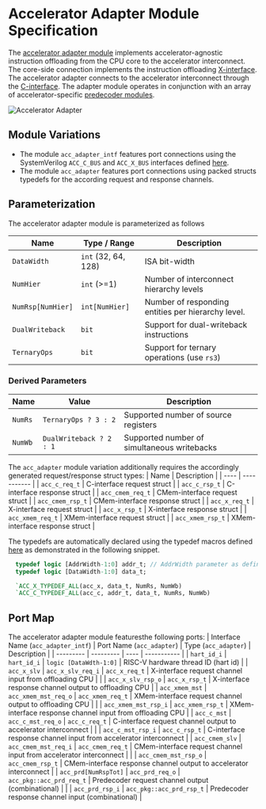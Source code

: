 # Accelerator Adapter Module Specification
The [accelerator adapter module](../src/acc_adapter.sv) implements accelerator-agnostic instruction offloading from the CPU core to the accelerator interconnect.
The core-side connection implements the instruction offloading [X-interface](x-interface.md).
The accelerator adapter connects to the accelerator interconnect through the [C-interface](c-interface.md).
The adapter module operates in conjunction with an array of accelerator-specific [predecoder modules](accelerator-predecoder.md).

![Accelerator Adapter](img/acc-adapter.svg)

## Module Variations
- The module `acc_adapter_intf` features port connections using the SystemVerilog `ACC_C_BUS` and `ACC_X_BUS` interfaces defined [here](../src/acc_intf.sv).
- The module `acc_adapter` features port connections using packed structs typedefs for the according request and response channels.


## Parameterization
The accelerator adapter module is parameterized as follows

| Name              | Type / Range        | Description                                        |
| ----              | ------------        | -----------                                        |
| `DataWidth`       | `int` (32, 64, 128) | ISA bit-width                                      |
| `NumHier`         | `int` (>=1)         | Number of interconnect hierarchy levels            |
| `NumRsp[NumHier]` | `int[NumHier]`      | Number of responding entities per hierarchy level. |
| `DualWriteback`   | `bit`               | Support for dual-writeback instructions            |
| `TernaryOps`      | `bit`               | Support for ternary operations (use `rs3`)         |

### Derived Parameters
| Name    | Value                   | Description                                 |
| ----    | -----                   | -----------                                 |
| `NumRs` | `TernaryOps ? 3 : 2`    | Supported number of source registers        |
| `NumWb` | `DualWriteback ? 2 : 1` | Supported number of simultaneous writebacks |

The `acc_adapter` module variation additionally requires the accordingly generated request/response struct types:
| Name             | Description                    |
| ----             | -----------                    |
| `acc_c_req_t`    | C-interface request struct     |
| `acc_c_rsp_t`    | C-interface response struct    |
| `acc_cmem_req_t` | CMem-interface request struct  |
| `acc_cmem_rsp_t` | CMem-interface response struct |
| `acc_x_req_t`    | X-interface request struct     |
| `acc_x_rsp_t`    | X-interface response struct    |
| `acc_xmem_req_t` | XMem-interface request struct  |
| `acc_xmem_rsp_t` | XMem-interface response struct |

  The typedefs are automatically declared using the typedef macros defined [here](../include/acc_interface/typedef.svh) as demonstrated in the following snippet.

```sv
  typedef logic [AddrWidth-1:0] addr_t; // AddrWidth parameter as defined in doc/c-interface.md.
  typedef logic [DataWidth-1:0] data_t;

  `ACC_X_TYPEDEF_ALL(acc_x, data_t, NumRs, NumWb)
  `ACC_C_TYPEDEF_ALL(acc_c, addr_t, data_t, NumRs, NumWb)
```

## Port Map
The accelerator adapter module featuresthe following ports:
| Interface Name (`acc_adapter_intf`) | Port Name (`acc_adapter`) | Type (`acc_adapter`)     | Description                                                        |
| ---------                           | ---------                 | ----                     | -----------                                                        |
| `hart_id_i`                         | `hart_id_i`               | `logic [DataWdth-1:0]`   | RISC-V hardware thread ID (hart id)                                |
| `acc_x_slv`                         | `acc_x_slv_req_i`         | `acc_x_req_t`            | X-interface request channel input from offloading CPU              |
|                                     | `acc_x_slv_rsp_o`         | `acc_x_rsp_t`            | X-interface response channel output to offloading CPU              |
| `acc_xmem_mst`                      | `acc_xmem_mst_req_o`      | `acc_xmem_req_t`         | XMem-interface request channel output to offloading CPU            |
|                                     | `acc_xmem_mst_rsp_i`      | `acc_xmem_rsp_t`         | XMem-interface response channel input from offloading CPU          |
| `acc_c_mst`                         | `acc_c_mst_req_o`         | `acc_c_req_t`            | C-interface request channel output to accelerator interconnect     |
|                                     | `acc_c_mst_rsp_i`         | `acc_c_rsp_t`            | C-interface response channel input from accelerator interconnect   |
| `acc_cmem_slv`                      | `acc_cmem_mst_req_i`      | `acc_cmem_req_t`         | CMem-interface request channel input from accelerator interconnect |
|                                     | `acc_cmem_mst_rsp_o`      | `acc_cmem_rsp_t`         | CMem-interface response channel output to accelerator interconnect |
| `acc_prd[NumRspTot]`                | `acc_prd_req_o`           | `acc_pkg::acc_prd_req_t` | Predecoder request channel output (combinational)                  |
|                                     | `acc_prd_rsp_i`           | `acc_pkg::acc_prd_rsp_t` | Predecoder response channel input (combinational)                  |

